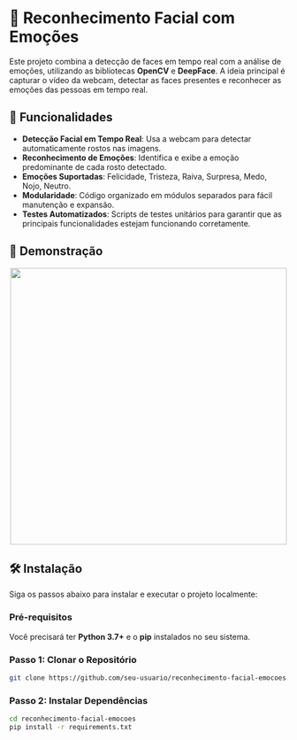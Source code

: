 # 🧠 Reconhecimento Facial com Emoções

Este projeto combina a detecção de faces em tempo real com a análise de emoções, utilizando as bibliotecas **OpenCV** e **DeepFace**. A ideia principal é capturar o vídeo da webcam, detectar as faces presentes e reconhecer as emoções das pessoas em tempo real.

## 🚀 Funcionalidades
- **Detecção Facial em Tempo Real**: Usa a webcam para detectar automaticamente rostos nas imagens.
- **Reconhecimento de Emoções**: Identifica e exibe a emoção predominante de cada rosto detectado.
- **Emoções Suportadas**: Felicidade, Tristeza, Raiva, Surpresa, Medo, Nojo, Neutro.
- **Modularidade**: Código organizado em módulos separados para fácil manutenção e expansão.
- **Testes Automatizados**: Scripts de testes unitários para garantir que as principais funcionalidades estejam funcionando corretamente.

## 🎥 Demonstração

<p align="center">
  <img src="https://media.giphy.com/media/3o6Zt7zZ6BxW75g454/giphy.gif" width="500" />
</p>

## 🛠️ Instalação

Siga os passos abaixo para instalar e executar o projeto localmente:

### Pré-requisitos

Você precisará ter **Python 3.7+** e o **pip** instalados no seu sistema. 

### Passo 1: Clonar o Repositório

```bash
git clone https://github.com/seu-usuario/reconhecimento-facial-emocoes.git
```

### Passo 2: Instalar Dependências

```bash
cd reconhecimento-facial-emocoes
pip install -r requirements.txt
```

